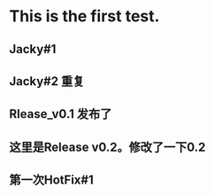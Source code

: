 # This is the first test.

## Jacky#1

## Jacky#2 重复

## Rlease_v0.1 发布了

## 这里是Release v0.2。修改了一下0.2

## 第一次HotFix#1